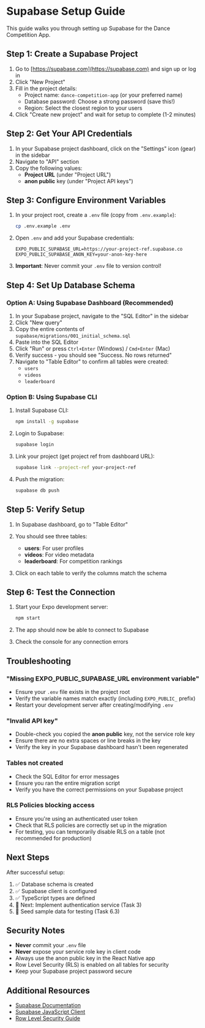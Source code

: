 # Supabase Setup Guide

This guide walks you through setting up Supabase for the Dance Competition App.

## Step 1: Create a Supabase Project

1. Go to [https://supabase.com](https://supabase.com) and sign up or log in
2. Click "New Project"
3. Fill in the project details:
   - Project name: `dance-competition-app` (or your preferred name)
   - Database password: Choose a strong password (save this!)
   - Region: Select the closest region to your users
4. Click "Create new project" and wait for setup to complete (1-2 minutes)

## Step 2: Get Your API Credentials

1. In your Supabase project dashboard, click on the "Settings" icon (gear) in the sidebar
2. Navigate to "API" section
3. Copy the following values:
   - **Project URL** (under "Project URL")
   - **anon public** key (under "Project API keys")

## Step 3: Configure Environment Variables

1. In your project root, create a `.env` file (copy from `.env.example`):
   ```bash
   cp .env.example .env
   ```

2. Open `.env` and add your Supabase credentials:
   ```env
   EXPO_PUBLIC_SUPABASE_URL=https://your-project-ref.supabase.co
   EXPO_PUBLIC_SUPABASE_ANON_KEY=your-anon-key-here
   ```

3. **Important**: Never commit your `.env` file to version control!

## Step 4: Set Up Database Schema

### Option A: Using Supabase Dashboard (Recommended)

1. In your Supabase project, navigate to the "SQL Editor" in the sidebar
2. Click "New query"
3. Copy the entire contents of `supabase/migrations/001_initial_schema.sql`
4. Paste into the SQL Editor
5. Click "Run" or press `Ctrl+Enter` (Windows) / `Cmd+Enter` (Mac)
6. Verify success - you should see "Success. No rows returned"
7. Navigate to "Table Editor" to confirm all tables were created:
   - `users`
   - `videos`
   - `leaderboard`

### Option B: Using Supabase CLI

1. Install Supabase CLI:
   ```bash
   npm install -g supabase
   ```

2. Login to Supabase:
   ```bash
   supabase login
   ```

3. Link your project (get project ref from dashboard URL):
   ```bash
   supabase link --project-ref your-project-ref
   ```

4. Push the migration:
   ```bash
   supabase db push
   ```

## Step 5: Verify Setup

1. In Supabase dashboard, go to "Table Editor"
2. You should see three tables:
   - **users**: For user profiles
   - **videos**: For video metadata
   - **leaderboard**: For competition rankings

3. Click on each table to verify the columns match the schema

## Step 6: Test the Connection

1. Start your Expo development server:
   ```bash
   npm start
   ```

2. The app should now be able to connect to Supabase
3. Check the console for any connection errors

## Troubleshooting

### "Missing EXPO_PUBLIC_SUPABASE_URL environment variable"

- Ensure your `.env` file exists in the project root
- Verify the variable names match exactly (including `EXPO_PUBLIC_` prefix)
- Restart your development server after creating/modifying `.env`

### "Invalid API key"

- Double-check you copied the **anon public** key, not the service role key
- Ensure there are no extra spaces or line breaks in the key
- Verify the key in your Supabase dashboard hasn't been regenerated

### Tables not created

- Check the SQL Editor for error messages
- Ensure you ran the entire migration script
- Verify you have the correct permissions on your Supabase project

### RLS Policies blocking access

- Ensure you're using an authenticated user token
- Check that RLS policies are correctly set up in the migration
- For testing, you can temporarily disable RLS on a table (not recommended for production)

## Next Steps

After successful setup:

1. ✅ Database schema is created
2. ✅ Supabase client is configured
3. ✅ TypeScript types are defined
4. 🔄 Next: Implement authentication service (Task 3)
5. 🔄 Seed sample data for testing (Task 6.3)

## Security Notes

- **Never** commit your `.env` file
- **Never** expose your service role key in client code
- Always use the anon public key in the React Native app
- Row Level Security (RLS) is enabled on all tables for security
- Keep your Supabase project password secure

## Additional Resources

- [Supabase Documentation](https://supabase.com/docs)
- [Supabase JavaScript Client](https://supabase.com/docs/reference/javascript/introduction)
- [Row Level Security Guide](https://supabase.com/docs/guides/auth/row-level-security)
